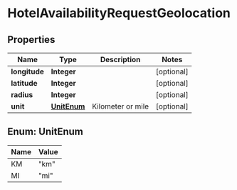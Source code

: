 # HotelAvailabilityRequestGeolocation

## Properties
Name | Type | Description | Notes
------------ | ------------- | ------------- | -------------
**longitude** | **Integer** |  |  [optional]
**latitude** | **Integer** |  |  [optional]
**radius** | **Integer** |  |  [optional]
**unit** | [**UnitEnum**](#UnitEnum) | Kilometer or mile |  [optional]

<a name="UnitEnum"></a>
## Enum: UnitEnum
Name | Value
---- | -----
KM | &quot;km&quot;
MI | &quot;mi&quot;
